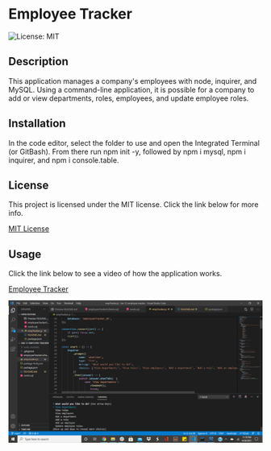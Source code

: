 # Employee Tracker
![License: MIT](https://img.shields.io/badge/License-MIT-yellow.svg)

## Description
This application manages a company's employees with node, inquirer, and MySQL. Using a command-line application, it is possible for a company to add or view departments, roles, employees, and update employee roles.

## Installation
In the code editor, select the folder to use and open the Integrated Terminal (or GitBash). From there run npm init -y, followed by npm i mysql, npm i inquirer, and npm i console.table. 

## License
This project is licensed under the MIT license. Click the link below for more info.

[MIT License](https://opensource.org/licenses/MIT)

## Usage
Click the link below to see a video of how the application works.

[Employee Tracker](url.com)

![demo pic 1](Assets/demo-pic.png)

